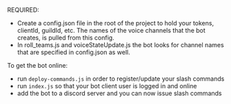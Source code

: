 REQUIRED:
- Create a config.json file in the root of the project to hold your tokens, clientId, guildId, etc. The names of the voice channels that the bot creates, is pulled from this config.
- In roll_teams.js and voiceStateUpdate.js the bot looks for channel names that are specified in config.json as well.


To get the bot online:
- run `deploy-commands.js` in order to register/update your slash commands
- run `index.js` so that your bot client user is logged in and online
- add the bot to a discord server and you can now issue slash commands
